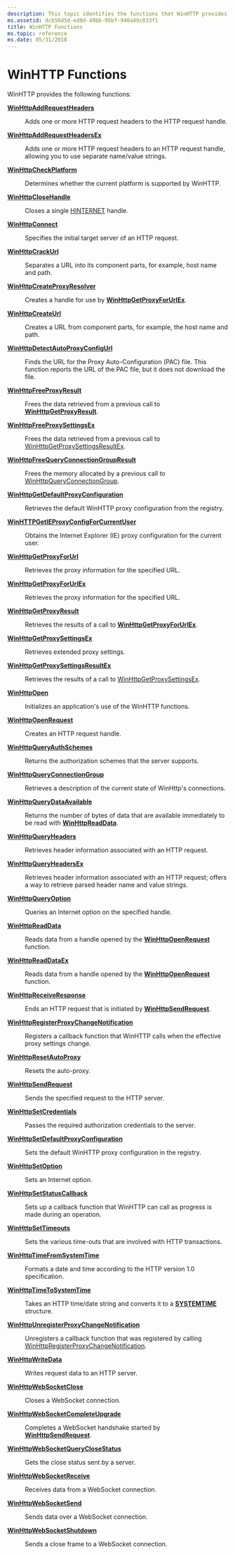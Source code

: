 ```yaml
---
description: This topic identifies the functions that WinHTTP provides.
ms.assetid: dcb56d5d-ed0d-49bb-95bf-940a49c033f1
title: WinHTTP Functions
ms.topic: reference
ms.date: 05/31/2018
---
```


# WinHTTP Functions

WinHTTP provides the following functions:

<dl> <dt>

[**WinHttpAddRequestHeaders**](/windows/win32/api/winhttp/nf-winhttp-winhttpaddrequestheaders)
</dt> <dd>

Adds one or more HTTP request headers to the HTTP request handle.

</dd> <dt>

[**WinHttpAddRequestHeadersEx**](/windows/win32/api/winhttp/nf-winhttp-winhttpaddrequestheadersex)
</dt> <dd>

Adds one or more HTTP request headers to an HTTP request handle, allowing you to use separate name/value strings.

</dd> <dt>

[**WinHttpCheckPlatform**](/windows/win32/api/winhttp/nf-winhttp-winhttpcheckplatform)
</dt> <dd>

Determines whether the current platform is supported by WinHTTP.

</dd> <dt>

[**WinHttpCloseHandle**](/windows/win32/api/winhttp/nf-winhttp-winhttpclosehandle)
</dt> <dd>

Closes a single [HINTERNET](hinternet-handles-in-winhttp.md) handle.

</dd> <dt>

[**WinHttpConnect**](/windows/win32/api/winhttp/nf-winhttp-winhttpconnect)
</dt> <dd>

Specifies the initial target server of an HTTP request.

</dd> <dt>

[**WinHttpCrackUrl**](/windows/win32/api/winhttp/nf-winhttp-winhttpcrackurl)
</dt> <dd>

Separates a URL into its component parts, for example, host name and path.

</dd> <dt>

[**WinHttpCreateProxyResolver**](/windows/win32/api/winhttp/nf-winhttp-winhttpcreateproxyresolver)
</dt> <dd>

Creates a handle for use by [**WinHttpGetProxyForUrlEx**](/windows/win32/api/winhttp/nf-winhttp-winhttpgetproxyforurlex).

</dd> <dt>

[**WinHttpCreateUrl**](/windows/win32/api/winhttp/nf-winhttp-winhttpcreateurl)
</dt> <dd>

Creates a URL from component parts, for example, the host name and path.

</dd> <dt>

[**WinHttpDetectAutoProxyConfigUrl**](/windows/win32/api/winhttp/nf-winhttp-winhttpdetectautoproxyconfigurl)
</dt> <dd>

Finds the URL for the Proxy Auto-Configuration (PAC) file. This function reports the URL of the PAC file, but it does not download the file.

</dd> <dt>

[**WinHttpFreeProxyResult**](/windows/win32/api/winhttp/nf-winhttp-winhttpfreeproxyresult)
</dt> <dd>

Frees the data retrieved from a previous call to [**WinHttpGetProxyResult**](/windows/win32/api/winhttp/nf-winhttp-winhttpgetproxyresult).

</dd> <dt>

[**WinHttpFreeProxySettingsEx**](/windows/win32/api/winhttp/nf-winhttp-winhttpfreeproxysettingsex)
</dt> <dd>

Frees the data retrieved from a previous call to [WinHttpGetProxySettingsResultEx](/windows/win32/api/winhttp/nf-winhttp-winhttpgetproxysettingsresultex).

</dd> <dt>

[**WinHttpFreeQueryConnectionGroupResult**](/windows/win32/api/winhttp/nf-winhttp-winhttpfreequeryconnectiongroupresult)
</dt> <dd>

Frees the memory allocated by a previous call to [WinHttpQueryConnectionGroup](/windows/win32/api/winhttp/nf-winhttp-winhttpqueryconnectiongroup).

</dd> <dt>

[**WinHttpGetDefaultProxyConfiguration**](/windows/win32/api/winhttp/nf-winhttp-winhttpgetdefaultproxyconfiguration)
</dt> <dd>

Retrieves the default WinHTTP proxy configuration from the registry.

</dd> <dt>

[**WinHTTPGetIEProxyConfigForCurrentUser**](/windows/win32/api/winhttp/nf-winhttp-winhttpgetieproxyconfigforcurrentuser)
</dt> <dd>

Obtains the Internet Explorer (IE) proxy configuration for the current user.

</dd> <dt>

[**WinHttpGetProxyForUrl**](/windows/win32/api/winhttp/nf-winhttp-winhttpgetproxyforurl)
</dt> <dd>

Retrieves the proxy information for the specified URL.

</dd> <dt>

[**WinHttpGetProxyForUrlEx**](/windows/win32/api/winhttp/nf-winhttp-winhttpgetproxyforurlex)

</dt> <dd>

Retrieves the proxy information for the specified URL.

</dd> <dt>

[**WinHttpGetProxyResult**](/windows/win32/api/winhttp/nf-winhttp-winhttpgetproxyresult)
</dt> <dd>

Retrieves the results of a call to [**WinHttpGetProxyForUrlEx**](/windows/win32/api/winhttp/nf-winhttp-winhttpgetproxyforurlex).

</dd> <dt>

[**WinHttpGetProxySettingsEx**](/windows/win32/api/winhttp/nf-winhttp-winhttpgetproxysettingsex)
</dt> <dd>

Retrieves extended proxy settings.

</dd> <dt>

[**WinHttpGetProxySettingsResultEx**](/windows/win32/api/winhttp/nf-winhttp-winhttpgetproxysettingsresultex)
</dt> <dd>

Retrieves the results of a call to [WinHttpGetProxySettingsEx](/windows/win32/api/winhttp/nf-winhttp-winhttpgetproxysettingsex).

</dd> <dt>

[**WinHttpOpen**](/windows/win32/api/winhttp/nf-winhttp-winhttpopen)
</dt> <dd>

Initializes an application's use of the WinHTTP functions.

</dd> <dt>

[**WinHttpOpenRequest**](/windows/win32/api/winhttp/nf-winhttp-winhttpopenrequest)
</dt> <dd>

Creates an HTTP request handle.

</dd> <dt>

[**WinHttpQueryAuthSchemes**](/windows/win32/api/winhttp/nf-winhttp-winhttpqueryauthschemes)
</dt> <dd>

Returns the authorization schemes that the server supports.

</dd> <dt>

[**WinHttpQueryConnectionGroup**](/windows/win32/api/winhttp/nf-winhttp-winhttpqueryconnectiongroup)
</dt> <dd>

Retrieves a description of the current state of WinHttp's connections.

</dd> <dt>

[**WinHttpQueryDataAvailable**](/windows/win32/api/winhttp/nf-winhttp-winhttpquerydataavailable)
</dt> <dd>

Returns the number of bytes of data that are available immediately to be read with [**WinHttpReadData**](/windows/win32/api/winhttp/nf-winhttp-winhttpreaddata).

</dd> <dt>

[**WinHttpQueryHeaders**](/windows/win32/api/winhttp/nf-winhttp-winhttpqueryheaders)
</dt> <dd>

Retrieves header information associated with an HTTP request.

</dd> <dt>

[**WinHttpQueryHeadersEx**](/windows/win32/api/winhttp/nf-winhttp-winhttpqueryheadersex)
</dt> <dd>

Retrieves header information associated with an HTTP request; offers a way to retrieve parsed header name and value strings.

</dd> <dt>

[**WinHttpQueryOption**](/windows/win32/api/winhttp/nf-winhttp-winhttpqueryoption)
</dt> <dd>

Queries an Internet option on the specified handle.

</dd> <dt>

[**WinHttpReadData**](/windows/win32/api/winhttp/nf-winhttp-winhttpreaddata)
</dt> <dd>

Reads data from a handle opened by the [**WinHttpOpenRequest**](/windows/win32/api/winhttp/nf-winhttp-winhttpopenrequest) function.

</dd> <dt>

[**WinHttpReadDataEx**](/windows/win32/api/winhttp/nf-winhttp-winhttpreaddataex)
</dt> <dd>

Reads data from a handle opened by the [**WinHttpOpenRequest**](/windows/win32/api/winhttp/nf-winhttp-winhttpopenrequest) function.

</dd> <dt>

[**WinHttpReceiveResponse**](/windows/win32/api/winhttp/nf-winhttp-winhttpreceiveresponse)
</dt> <dd>

Ends an HTTP request that is initiated by [**WinHttpSendRequest**](/windows/win32/api/winhttp/nf-winhttp-winhttpsendrequest).

</dd> <dt>

[**WinHttpRegisterProxyChangeNotification**](/windows/win32/api/winhttp/nf-winhttp-winhttpregisterproxychangenotification)
</dt> <dd>

Registers a callback function that WinHTTP calls when the effective proxy settings change.

</dd> <dt>

[**WinHttpResetAutoProxy**](/windows/win32/api/winhttp/nf-winhttp-winhttpresetautoproxy)
</dt> <dd>

Resets the auto-proxy.

</dd> <dt>

[**WinHttpSendRequest**](/windows/win32/api/winhttp/nf-winhttp-winhttpsendrequest)
</dt> <dd>

Sends the specified request to the HTTP server.

</dd> <dt>

[**WinHttpSetCredentials**](/windows/win32/api/winhttp/nf-winhttp-winhttpsetcredentials)
</dt> <dd>

Passes the required authorization credentials to the server.

</dd> <dt>

[**WinHttpSetDefaultProxyConfiguration**](/windows/win32/api/winhttp/nf-winhttp-winhttpsetdefaultproxyconfiguration)
</dt> <dd>

Sets the default WinHTTP proxy configuration in the registry.

</dd> <dt>

[**WinHttpSetOption**](/windows/win32/api/winhttp/nf-winhttp-winhttpsetoption)
</dt> <dd>

Sets an Internet option.

</dd> <dt>

[**WinHttpSetStatusCallback**](/windows/win32/api/winhttp/nf-winhttp-winhttpsetstatuscallback)
</dt> <dd>

Sets up a callback function that WinHTTP can call as progress is made during an operation.

</dd> <dt>

[**WinHttpSetTimeouts**](/windows/win32/api/winhttp/nf-winhttp-winhttpsettimeouts)
</dt> <dd>

Sets the various time-outs that are involved with HTTP transactions.

</dd> <dt>

[**WinHttpTimeFromSystemTime**](/windows/win32/api/winhttp/nf-winhttp-winhttptimefromsystemtime)
</dt> <dd>

Formats a date and time according to the HTTP version 1.0 specification.

</dd> <dt>

[**WinHttpTimeToSystemTime**](/windows/win32/api/winhttp/nf-winhttp-winhttptimetosystemtime)
</dt> <dd>

Takes an HTTP time/date string and converts it to a [**SYSTEMTIME**](/windows/win32/api/minwinbase/ns-minwinbase-systemtime) structure.

</dd> <dt>

[**WinHttpUnregisterProxyChangeNotification**](/windows/win32/api/winhttp/nf-winhttp-winhttpunregisterproxychangenotification)
</dt> <dd>

Unregisters a callback function that was registered by calling [WinHttpRegisterProxyChangeNotification](/windows/win32/api/winhttp/nf-winhttp-winhttpregisterproxychangenotification).

</dd> <dt>

[**WinHttpWriteData**](/windows/win32/api/winhttp/nf-winhttp-winhttpwritedata)
</dt> <dd>

Writes request data to an HTTP server.

</dd> <dt>

[**WinHttpWebSocketClose**](/windows/win32/api/winhttp/nf-winhttp-winhttpwebsocketclose)
</dt> <dd>

Closes a WebSocket connection.

</dd> <dt>

[**WinHttpWebSocketCompleteUpgrade**](/windows/win32/api/winhttp/nf-winhttp-winhttpwebsocketcompleteupgrade)
</dt> <dd>

Completes a WebSocket handshake started by [**WinHttpSendRequest**](/windows/win32/api/winhttp/nf-winhttp-winhttpsendrequest).

</dd> <dt>

[**WinHttpWebSocketQueryCloseStatus**](/windows/win32/api/winhttp/nf-winhttp-winhttpwebsocketqueryclosestatus)
</dt> <dd>

Gets the close status sent by a server.

</dd> <dt>

[**WinHttpWebSocketReceive**](/windows/win32/api/winhttp/nf-winhttp-winhttpwebsocketreceive)
</dt> <dd>

Receives data from a WebSocket connection.

</dd> <dt>

[**WinHttpWebSocketSend**](/windows/win32/api/winhttp/nf-winhttp-winhttpwebsocketsend)
</dt> <dd>

Sends data over a WebSocket connection.

</dd> <dt>

[**WinHttpWebSocketShutdown**](/windows/win32/api/winhttp/nf-winhttp-winhttpwebsocketshutdown)
</dt> <dd>

Sends a close frame to a WebSocket connection.

</dd> </dl>


